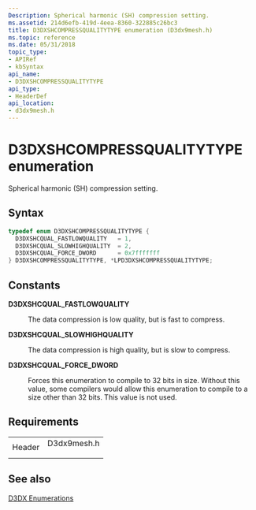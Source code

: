 ```yaml
---
Description: Spherical harmonic (SH) compression setting.
ms.assetid: 214d6efb-419d-4eea-8360-322885c26bc3
title: D3DXSHCOMPRESSQUALITYTYPE enumeration (D3dx9mesh.h)
ms.topic: reference
ms.date: 05/31/2018
topic_type: 
- APIRef
- kbSyntax
api_name: 
- D3DXSHCOMPRESSQUALITYTYPE
api_type: 
- HeaderDef
api_location: 
- d3dx9mesh.h
---
```


# D3DXSHCOMPRESSQUALITYTYPE enumeration

Spherical harmonic (SH) compression setting.

## Syntax


```C++
typedef enum D3DXSHCOMPRESSQUALITYTYPE { 
  D3DXSHCQUAL_FASTLOWQUALITY   = 1,
  D3DXSHCQUAL_SLOWHIGHQUALITY  = 2,
  D3DXSHCQUAL_FORCE_DWORD      = 0x7fffffff
} D3DXSHCOMPRESSQUALITYTYPE, *LPD3DXSHCOMPRESSQUALITYTYPE;
```



## Constants

<dl> <dt>

<span id="D3DXSHCQUAL_FASTLOWQUALITY"></span><span id="d3dxshcqual_fastlowquality"></span>**D3DXSHCQUAL\_FASTLOWQUALITY**
</dt> <dd>

The data compression is low quality, but is fast to compress.

</dd> <dt>

<span id="D3DXSHCQUAL_SLOWHIGHQUALITY"></span><span id="d3dxshcqual_slowhighquality"></span>**D3DXSHCQUAL\_SLOWHIGHQUALITY**
</dt> <dd>

The data compression is high quality, but is slow to compress.

</dd> <dt>

<span id="D3DXSHCQUAL_FORCE_DWORD"></span><span id="d3dxshcqual_force_dword"></span>**D3DXSHCQUAL\_FORCE\_DWORD**
</dt> <dd>

Forces this enumeration to compile to 32 bits in size. Without this value, some compilers would allow this enumeration to compile to a size other than 32 bits. This value is not used.

</dd> </dl>

## Requirements



|                   |                                                                                        |
|-------------------|----------------------------------------------------------------------------------------|
| Header<br/> | <dl> <dt>D3dx9mesh.h</dt> </dl> |



## See also

<dl> <dt>

[D3DX Enumerations](dx9-graphics-reference-d3dx-enums.md)
</dt> </dl>

 

 





